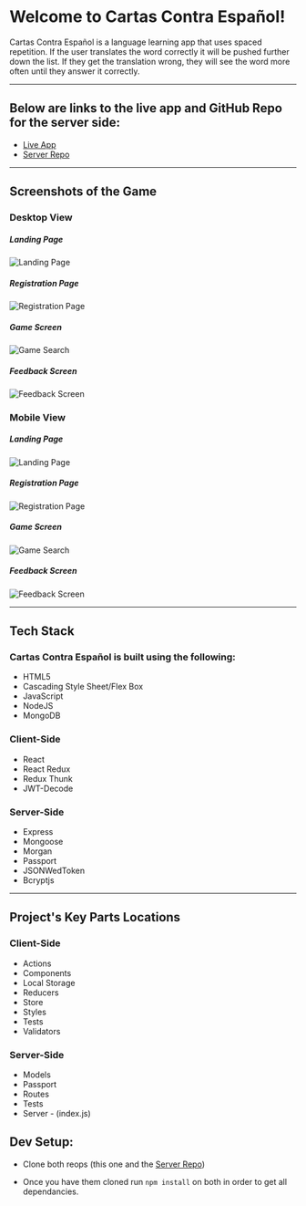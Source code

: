 # Welcome to Cartas Contra Español!

Cartas Contra Español is a language learning app that uses spaced repetition.  If the user translates the word correctly it will be pushed further down the list.  If they get the translation wrong, they will see the word more often until they answer it correctly. 

__________________________
## Below are links to the live app and GitHub Repo for the server side:
- [Live App](https://sr-app-sj.herokuapp.com/dashboard)
- [Server Repo](https://github.com/thinkful-ei21/spaced-rep-server-sonya-jonathan)


__________________________
## Screenshots of the Game

### Desktop View

##### Landing Page
![Landing Page](.src/screen-shots/LG_LP.JPG)

##### Registration Page
![Registration Page](src/screen-shots/LG_RP.JPG)

##### Game Screen
![Game Search](src/screen-shots/LG_GS.JPG)

##### Feedback Screen
![Feedback Screen](src/screen-shots/LG_FS.JPG)

### Mobile View

##### Landing Page
![Landing Page](src/screen-shots/SM_LP.JPG)

##### Registration Page
![Registration Page](src/screen-shots/SM_RP.JPG)

##### Game Screen
![Game Search](src/screen-shots/SM_GS.JPG)

##### Feedback Screen
![Feedback Screen](src/screen-shots/SM_FS.JPG)

__________________________
## Tech Stack

### Cartas Contra Español is built using the following:
 
* HTML5
* Cascading Style Sheet/Flex Box
* JavaScript
* NodeJS
* MongoDB

### Client-Side

* React
* React Redux
* Redux Thunk
* JWT-Decode

### Server-Side

* Express
* Mongoose
* Morgan
* Passport
* JSONWedToken
* Bcryptjs
__________________________
## Project's Key Parts Locations

### Client-Side
* Actions
* Components 
* Local Storage
* Reducers
* Store
* Styles
* Tests
* Validators

### Server-Side
* Models
* Passport
* Routes
* Tests
* Server - (index.js)

## Dev Setup:

* Clone both reops (this one and the [Server Repo](https://github.com/sunny-slegs/cartas-contra-espanol-server))

* Once you have them cloned run `npm install` on both in order to get all dependancies.


